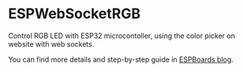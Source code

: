 # ESPWebSocketRGB

Control RGB LED with ESP32 microcontoller, using the color picker on website with web sockets.

You can find more details and step-by-step guide in [ESPBoards blog](https://www.espboards.dev/blog/esp32-rgb-color-picker/).
